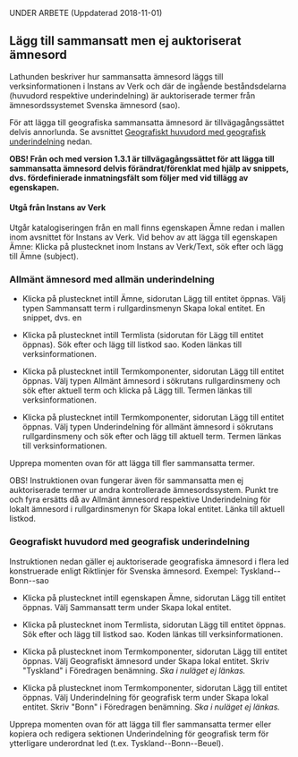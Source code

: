 UNDER ARBETE (Uppdaterad 2018-11-01)

## Lägg till sammansatt men ej auktoriserat ämnesord 

Lathunden beskriver hur sammansatta ämnesord läggs till verksinformationen i Instans av Verk och där de ingående beståndsdelarna (huvudord respektive underindelning) är auktoriserade termer från ämnesordssystemet Svenska ämnesord (sao). 

För att lägga till geografiska sammansatta ämnesord är tillvägagångssättet delvis annorlunda. Se avsnittet [Geografiskt huvudord med geografisk underindelning](#geografiskt-huvudord-med-geografisk-underindelning) nedan.

**OBS! Från och med version 1.3.1 är tillvägagångssättet för att lägga till sammansatta ämnesord delvis förändrat/förenklat med hjälp av snippets, dvs. fördefinierade inmatningsfält som följer med vid tillägg av egenskapen.**

#### Utgå från Instans av Verk
Utgår katalogiseringen från en mall finns egenskapen Ämne redan i mallen inom avsnittet för Instans av Verk. Vid behov av att lägga till egenskapen Ämne: Klicka på plustecknet inom Instans av Verk/Text, sök efter och lägg till Ämne (subject).

### Allmänt ämnesord med allmän underindelning

* Klicka på plustecknet intill Ämne, sidorutan Lägg till entitet öppnas. Välj typen Sammansatt term i rullgardinsmenyn Skapa lokal entitet. En snippet, dvs. en 

* Klicka på plustecknet intill Termlista (sidorutan för Lägg till entitet öppnas). Sök efter och lägg till listkod sao. Koden länkas till verksinformationen.

* Klicka på plustecknet intill Termkomponenter, sidorutan Lägg till entitet öppnas. Välj typen Allmänt ämnesord i sökrutans rullgardinsmeny och sök efter aktuell term och klicka på Lägg till. Termen länkas till verksinformationen.

* Klicka på plustecknet intill Termkomponenter, sidorutan Lägg till entitet öppnas. Välj typen Underindelning för allmänt ämnesord i sökrutans rullgardinsmeny och sök efter och lägg till aktuell term. Termen länkas till verksinformationen.

Upprepa momenten ovan för att lägga till fler sammansatta termer.

OBS! Instruktionen ovan fungerar även för sammansatta men ej auktoriserade termer ur andra kontrollerade ämnesordssystem. Punkt tre och fyra ersätts då av Allmänt ämnesord respektive Underindelning för lokalt ämnesord i rullgardinsmenyn för Skapa lokal entitet. Länka till aktuell listkod.


### Geografiskt huvudord med geografisk underindelning
Instruktionen nedan gäller ej auktoriserade geografiska ämnesord i flera led konstruerade enligt Riktlinjer för Svenska ämnesord.
Exempel: Tyskland--Bonn--sao

* Klicka på plustecknet intill egenskapen Ämne, sidorutan Lägg till entitet öppnas. Välj Sammansatt term under Skapa lokal entitet.

* Klicka på plustecknet inom Termlista, sidorutan Lägg till entitet öppnas. Sök efter och lägg till listkod sao. Koden länkas till verksinformationen.

* Klicka på plustecknet inom Termkomponenter, sidorutan Lägg till entitet öppnas. Välj Geografiskt ämnesord under Skapa lokal entitet. Skriv "Tyskland" i Föredragen benämning. *Ska i nuläget ej länkas.*
    
* Klicka på plustecknet inom Termkomponenter, sidorutan Lägg till entitet öppnas. Välj Underindelning för geografisk term under Skapa lokal entitet. Skriv "Bonn" i Föredragen benämning. *Ska i nuläget ej länkas.*

Upprepa momenten ovan för att lägga till fler sammansatta termer eller kopiera och redigera sektionen Underindelning för geografisk term för ytterligare underordnat led (t.ex. Tyskland--Bonn--Beuel).
